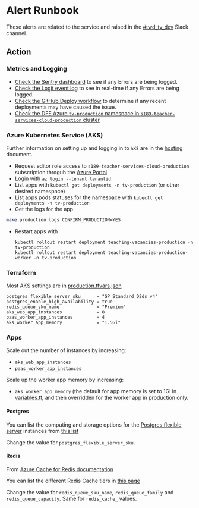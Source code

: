 # Alert Runbook

These alerts are related to the service and raised in the [#twd_tv_dev](https://ukgovernmentdfe.slack.com/archives/CP987RP6J) Slack channel.

## Action

### Metrics and Logging

- [Check the Sentry dashboard](https://sentry.io/organizations/teaching-vacancies/issues) to see if any Errors are being logged.
- [Check the Logit event log](https://dashboard.logit.io) to see in real-time if any Errors are being logged.
- [Check the GitHub Deploy workflow](https://github.com/DFE-Digital/teaching-vacancies/actions?query=workflow%3ADeploy) to determine if any recent deployments may have caused the issue.
- [Check the DFE Azure  `tv-production` namespace in `s189-teacher-services-cloud-production` cluster](https://portal.azure.com/#home)

### Azure Kubernetes Service (AKS)

Further information on setting up and logging in to `AKS` are in the [hosting](../hosting.md) document.

- Request editor role access to `s189-teacher-services-cloud-production` subscription throguh the [Azure Portal](https://portal.azure.com/#home)
- Login with `az login --tenant tenantid`
- List apps with `kubectl get deployments -n tv-production` (or other desired namespace)
- List apps pods statuses for the  namespace with `kubectl get deployments -n tv-production`
- Get the logs for the app
```bash
make production logs CONFIRM_PRODUCTION=YES
```
- Restart apps with
  ```
  kubectl rollout restart deployment teaching-vacancies-production -n tv-production
  kubectl rollout restart deployment teaching-vacancies-production-worker -n tv-production
  ``````


### Terraform

Most AKS settings are in [production.tfvars.json](../terraform/workspace-variables/production.tfvars.json)

```
postgres_flexible_server_sku      = "GP_Standard_D2ds_v4"
postgres_enable_high_availability = true
redis_queue_sku_name              = "Premium"
aks_web_app_instances             = 8
paas_worker_app_instances         = 4
aks_worker_app_memory             = "1.5Gi"
```

### Apps

Scale out the number of instances by increasing:

- `aks_web_app_instances`
- `paas_worker_app_instances`

Scale up the worker app memory by increasing:

- `aks_worker_app_memory` (the default for app memory is set to 1Gi in [variables.tf](../terraform/app/variables.tf), and then overridden for the worker app in production only.

#### Postgres

You can list the computing and storage options for the [Postgres flexible server](https://learn.microsoft.com/en-gb/azure/postgresql/flexible-server/overview) instances from [this list](https://learn.microsoft.com/en-us/azure/postgresql/flexible-server/concepts-compute-storage)

Change the value for `postgres_flexible_server_sku`.

#### Redis

From [Azure Cache for Redis documentation](https://learn.microsoft.com/en-us/azure/azure-cache-for-redis/)

You can list the different Redis Cache tiers in [this page](https://azure.microsoft.com/en-us/pricing/details/cache/)

Change the value for `redis_queue_sku_name`, `redis_queue_family` and `redis_queue_capacity`. Same for `redis_cache_` values.
